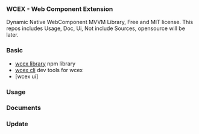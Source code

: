 ### WCEX - Web Component Extension
Dynamic Native WebComponent MVVM Library, Free and MIT license.
This repos includes Usage, Doc, Ui, Not include Sources, opensource will be later.

### Basic
 - [wcex library](https://www.npmjs.com/package/wcex) npm library
 - [wcex cli](https://www.npmjs.com/package/wcex) dev tools for wcex
 - [wcex ui]

### Usage

### Documents

### Update
